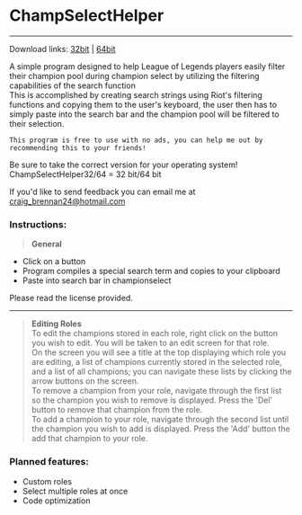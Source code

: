 # ChampSelectHelper
--------
Download links: [32bit](https://www.dropbox.com/s/0q68slnxvc38phs/champSelectHelper32.rar?dl=0) | [64bit](https://www.dropbox.com/s/5upuxl6elrubpko/champSelectHelper64.rar?dl=0)  
  
A simple program designed to help League of Legends players easily filter their champion pool during champion select by utilizing the filtering capabilities of the search function  
This is accomplished by creating search strings using Riot's filtering functions and copying them to the user's keyboard,
the user then has to simply paste into the search bar and the champion pool will be filtered to their selection.  
```
This program is free to use with no ads, you can help me out by recommending this to your friends!
```
Be sure to take the correct version for your operating system! ChampSelectHelper32/64 = 32 bit/64 bit  

If you'd like to send feedback you can email me at craig_brennan24@hotmail.com

### Instructions:  
  
>**General**  
- Click on a button
- Program compiles a special search term and copies to your clipboard
- Paste into search bar in championselect  
    
Please read the license provided.  
  
---
  
>**Editing Roles**  
To edit the champions stored in each role, right click on the button you wish to edit. You will be taken to an
edit screen for that role.  
On the screen you will see a title at the top displaying which role you are editing, a list of champions currently 
stored in the selected role, and a list of all champions; you can navigate these lists by clicking the arrow buttons on the screen.  
To remove a champion from your role, navigate through the first list so the champion you wish to remove is displayed. Press the 'Del' 
button to remove that champion from the role.  
To add a champion to your role, navigate through the second list until the champion you wish to add is displayed. 
Press the 'Add' button the add that champion to your role.



### Planned features:


* Custom roles
* Select multiple roles at once
* Code optimization